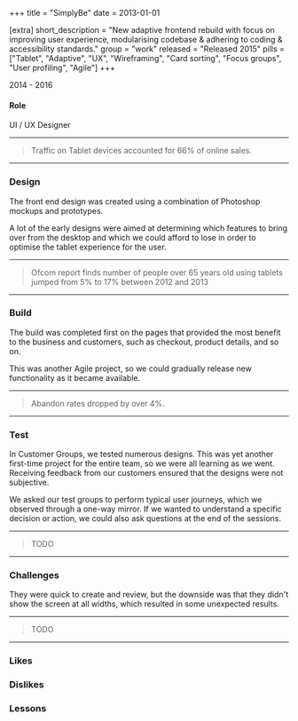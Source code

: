 +++
title = "SimplyBe"
date = 2013-01-01

[extra]
short_description = "New adaptive frontend rebuild with focus on improving user experience, modularising codebase & adhering to coding & accessibility standards."
group = "work"
released = "Released 2015"
pills = ["Tablet", "Adaptive", "UX", "Wireframing", "Card sorting", "Focus groups", "User profiling", "Agile"]
+++

2014 - 2016

#### Role
UI / UX Designer

---
> Traffic on Tablet devices accounted for 66% of online sales.
---

### Design

The front end design was created using a combination of Photoshop mockups and prototypes.

A lot of the early designs were aimed at determining which features to bring over from the desktop and which we could afford to lose in order to optimise the tablet experience for the user.

---
> Ofcom report finds number of people over 65 years old using tablets jumped from 5% to 17% between 2012 and 2013
---

### Build

The build was completed first on the pages that provided the most benefit to the business and customers, such as checkout, product details, and so on.

This was another Agile project, so we could gradually release new functionality as it became available.

---
> Abandon rates dropped by over 4%.
---

### Test

In Customer Groups, we tested numerous designs. This was yet another first-time project for the entire team, so we were all learning as we went. Receiving feedback from our customers ensured that the designs were not subjective.

We asked our test groups to perform typical user journeys, which we observed through a one-way mirror. If we wanted to understand a specific decision or action, we could also ask questions at the end of the sessions.

---
> TODO
---

### Challenges 

They were quick to create and review, but the downside was that they didn't show the screen at all widths, which resulted in some unexpected results.

---
> TODO
---

### Likes

### Dislikes


### Lessons
